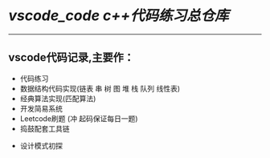 # ***vscode_code c++代码练习总仓库***
--- 
## vscode代码记录,主要作：
* 代码练习
* 数据结构代码实现(链表 串 树 图 堆 栈 队列 线性表)
* 经典算法实现(匹配算法)
* 开发简易系统
* Leetcode刷题 (冲  起码保证每日一题)
* 捣鼓配套工具链
- 设计模式初探


